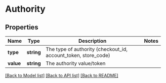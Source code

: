 # Authority

## Properties
Name | Type | Description | Notes
------------ | ------------- | ------------- | -------------
**type** | **string** | The type of authority (checkout_id, account_token, store_code) | 
**value** | **string** | The authority value/token | 

[[Back to Model list]](../README.md#documentation-for-models) [[Back to API list]](../README.md#documentation-for-api-endpoints) [[Back to README]](../README.md)


